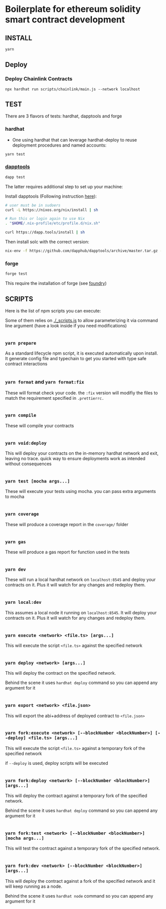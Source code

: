 # Boilerplate for ethereum solidity smart contract development

## INSTALL

```bash
yarn
```

## Deploy

### Deploy Chainlink Contracts

`npx hardhat run scripts/chainlink/main.js --network localhost`

## TEST

There are 3 flavors of tests: hardhat, dapptools and forge

### hardhat

-   One using hardhat that can leverage hardhat-deploy to reuse deployment procedures and named accounts:

```bash
yarn test
```

### [dapptools](https://dapp.tools)

```bash
dapp test
```

The latter requires additional step to set up your machine:

Install dapptools (Following instruction [here](https://github.com/dapphub/dapptools#installation)):

```bash
# user must be in sudoers
curl -L https://nixos.org/nix/install | sh

# Run this or login again to use Nix
. "$HOME/.nix-profile/etc/profile.d/nix.sh"

curl https://dapp.tools/install | sh
```

Then install solc with the correct version:

```bash
nix-env -f https://github.com/dapphub/dapptools/archive/master.tar.gz -iA solc-static-versions.solc_0_8_9
```

### forge

```bash
forge test
```

This require the installation of forge (see [foundry](https://github.com/gakonst/foundry))

## SCRIPTS

Here is the list of npm scripts you can execute:

Some of them relies on [./\_scripts.js](./_scripts.js) to allow parameterizing it via command line argument (have a look inside if you need modifications)
<br/><br/>

### `yarn prepare`

As a standard lifecycle npm script, it is executed automatically upon install. It generate config file and typechain to get you started with type safe contract interactions
<br/><br/>

### `yarn format` and `yarn format:fix`

These will format check your code. the `:fix` version will modifiy the files to match the requirement specified in `.prettierrc.`
<br/><br/>

### `yarn compile`

These will compile your contracts
<br/><br/>

### `yarn void:deploy`

This will deploy your contracts on the in-memory hardhat network and exit, leaving no trace. quick way to ensure deployments work as intended without consequences
<br/><br/>

### `yarn test [mocha args...]`

These will execute your tests using mocha. you can pass extra arguments to mocha
<br/><br/>

### `yarn coverage`

These will produce a coverage report in the `coverage/` folder
<br/><br/>

### `yarn gas`

These will produce a gas report for function used in the tests
<br/><br/>

### `yarn dev`

These will run a local hardhat network on `localhost:8545` and deploy your contracts on it. Plus it will watch for any changes and redeploy them.
<br/><br/>

### `yarn local:dev`

This assumes a local node it running on `localhost:8545`. It will deploy your contracts on it. Plus it will watch for any changes and redeploy them.
<br/><br/>

### `yarn execute <network> <file.ts> [args...]`

This will execute the script `<file.ts>` against the specified network
<br/><br/>

### `yarn deploy <network> [args...]`

This will deploy the contract on the specified network.

Behind the scene it uses `hardhat deploy` command so you can append any argument for it
<br/><br/>

### `yarn export <network> <file.json>`

This will export the abi+address of deployed contract to `<file.json>`
<br/><br/>

### `yarn fork:execute <network> [--blockNumber <blockNumber>] [--deploy] <file.ts> [args...]`

This will execute the script `<file.ts>` against a temporary fork of the specified network

if `--deploy` is used, deploy scripts will be executed
<br/><br/>

### `yarn fork:deploy <network> [--blockNumber <blockNumber>] [args...]`

This will deploy the contract against a temporary fork of the specified network.

Behind the scene it uses `hardhat deploy` command so you can append any argument for it
<br/><br/>

### `yarn fork:test <network> [--blockNumber <blockNumber>] [mocha args...]`

This will test the contract against a temporary fork of the specified network.
<br/><br/>

### `yarn fork:dev <network> [--blockNumber <blockNumber>] [args...]`

This will deploy the contract against a fork of the specified network and it will keep running as a node.

Behind the scene it uses `hardhat node` command so you can append any argument for it
